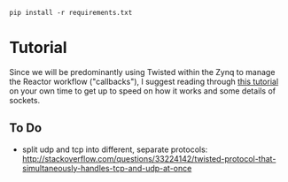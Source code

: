 ```
pip install -r requirements.txt
```

# Tutorial

Since we will be predominantly using Twisted within the Zynq to manage the Reactor workflow ("callbacks"), I suggest reading through [this tutorial](http://krondo.com/?page_id=1327) on your own time to get up to speed on how it works and some details of sockets.

## To Do

- split udp and tcp into different, separate protocols: http://stackoverflow.com/questions/33224142/twisted-protocol-that-simultaneously-handles-tcp-and-udp-at-once
